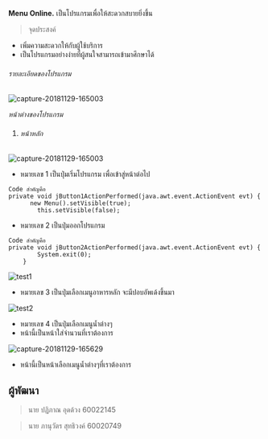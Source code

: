 **Menu Online.** เป็นโปรแกรมเพื่อให้สะดวกสบายยิ่งขึ้น
> จุดประสงค์
- เพิ่มความสะดวกให้กับผู้ใช้บริการ
- เป็นโปรแกรมอย่างง่ายที่ผู้สนใจสามารถเข้ามาศึกษาได้
###### รายละเอียดของโปรแกรม
![capture-20181129-165003](https://user-images.githubusercontent.com/45420213/49215789-2c93ec00-f3fc-11e8-9c4d-2916d350fcbf.png)

*หน้าต่างของโปรแกรม*

1. ###### หน้าหลัก
![capture-20181129-165003](https://user-images.githubusercontent.com/45420213/49215823-42a1ac80-f3fc-11e8-8e3a-eafac76b1b04.png)

- หมายเลข 1 เป็นปุ่มเริ่มโปรแกรม เพื่อเข้าสู่หน้าต่อไป

```
Code สำคัญคือ
private void jButton1ActionPerformed(java.awt.event.ActionEvent evt) {                                         
      new Menu().setVisible(true);
        this.setVisible(false);
```

- หมายเลข 2 เป็นปุ่มออกโปรแกรม

```
Code สำคัญคือ
private void jButton2ActionPerformed(java.awt.event.ActionEvent evt) {                                         
        System.exit(0);
    }
```


![test1](https://user-images.githubusercontent.com/45420213/49272917-cc598480-f4a5-11e8-80cb-0a32cf32abae.jpg)


- หมายเลข 3 เป็นปุ่มเลือกเมนูอาหารหลัก จะมีปอบอัพเด้งขึ้นมา


![test2](https://user-images.githubusercontent.com/45420213/49273241-ed6ea500-f4a6-11e8-9c2f-356dfb1fbac7.jpg)



- หมายเลข 4 เป็นปุ่มเลือกเมนูน้ำต่างๆ
- หน้านี้เป็นหน้าใส่จำนวนที่เราต้องการ

![capture-20181129-165629](https://user-images.githubusercontent.com/45420213/49214126-8397c200-f3f8-11e8-83ab-f325e5bcf668.png)

- หน้านี้เป็นหน้าเลือกเมนูน้ำต่างๆที่เราต้องการ
## ผู้พัฒนา
> นาย ปฏิภาณ อุดด้วง   60022145

> นาย ภานุวัตร สุทธิวงค์   60020749

